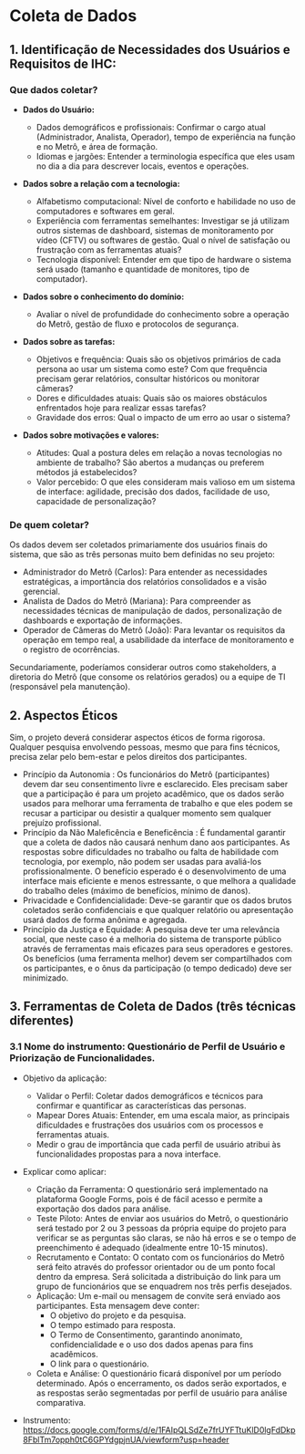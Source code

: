 # Coleta de Dados

## 1. Identificação de Necessidades dos Usuários e Requisitos de IHC:

### Que dados coletar?
* **Dados do Usuário:**
  * Dados demográficos e profissionais: Confirmar o cargo atual (Administrador, Analista, Operador), tempo de experiência na função e no Metrô, e área de formação.  
  * Idiomas e jargões: Entender a terminologia específica que eles usam no dia a dia para descrever locais, eventos e operações. 

* **Dados sobre a relação com a tecnologia:**
  * Alfabetismo computacional: Nível de conforto e habilidade no uso de computadores e softwares em geral.
  * Experiência com ferramentas semelhantes: Investigar se já utilizam outros sistemas de dashboard, sistemas de monitoramento por vídeo (CFTV) ou softwares de gestão. Qual o nível de satisfação ou frustração com as ferramentas atuais? 
  * Tecnologia disponível: Entender em que tipo de hardware o sistema será usado (tamanho e quantidade de monitores, tipo de computador).

* **Dados sobre o conhecimento do domínio:**
  * Avaliar o nível de profundidade do conhecimento sobre a operação do Metrô, gestão de fluxo e protocolos de segurança.
 
* **Dados sobre as tarefas:**
  * Objetivos e frequência: Quais são os objetivos primários de cada persona ao usar um sistema como este? Com que frequência precisam gerar relatórios, consultar históricos ou monitorar câmeras?
  * Dores e dificuldades atuais: Quais são os maiores obstáculos enfrentados hoje para realizar essas tarefas?
  * Gravidade dos erros: Qual o impacto de um erro ao usar o sistema?
 
* **Dados sobre motivações e valores:**
  * Atitudes: Qual a postura deles em relação a novas tecnologias no ambiente de trabalho? São abertos a mudanças ou preferem métodos já estabelecidos?
  * Valor percebido: O que eles consideram mais valioso em um sistema de interface: agilidade, precisão dos dados, facilidade de uso, capacidade de personalização?

### De quem coletar?
Os dados devem ser coletados primariamente dos usuários finais do sistema, que são as três personas muito bem definidas no seu projeto:

 * Administrador do Metrô (Carlos): Para entender as necessidades estratégicas, a importância dos relatórios consolidados e a visão gerencial.
 * Analista de Dados do Metrô (Mariana): Para compreender as necessidades técnicas de manipulação de dados, personalização de dashboards e exportação de informações.
 * Operador de Câmeras do Metrô (João): Para levantar os requisitos da operação em tempo real, a usabilidade da interface de monitoramento e o registro de ocorrências.

Secundariamente, poderíamos considerar outros como stakeholders, a diretoria do Metrô (que consome os relatórios gerados) ou a equipe de TI (responsável pela manutenção).

## 2. Aspectos Éticos
Sim, o projeto deverá considerar aspectos éticos de forma rigorosa. Qualquer pesquisa envolvendo pessoas, mesmo que para fins técnicos, precisa zelar pelo bem-estar e pelos direitos dos participantes.

* Princípio da Autonomia : Os funcionários do Metrô (participantes) devem dar seu consentimento livre e esclarecido. Eles precisam saber que a participação é para um projeto acadêmico, que os dados serão usados para melhorar uma ferramenta de trabalho e que eles podem se recusar a participar ou desistir a qualquer momento sem qualquer prejuízo profissional.
* Princípio da Não Maleficência e Beneficência : É fundamental garantir que a coleta de dados não causará nenhum dano aos participantes. As respostas sobre dificuldades no trabalho ou falta de habilidade com tecnologia, por exemplo, não podem ser usadas para avaliá-los profissionalmente. O benefício esperado é o desenvolvimento de uma interface mais eficiente e menos estressante, o que melhora a qualidade do trabalho deles (máximo de benefícios, mínimo de danos).
* Privacidade e Confidencialidade: Deve-se garantir que os dados brutos coletados serão confidenciais e que qualquer relatório ou apresentação usará dados de forma anônima e agregada.
* Princípio da Justiça e Equidade: A pesquisa deve ter uma relevância social, que neste caso é a melhoria do sistema de transporte público através de ferramentas mais eficazes para seus operadores e gestores. Os benefícios (uma ferramenta melhor) devem ser compartilhados com os participantes, e o ônus da participação (o tempo dedicado) deve ser minimizado.  

## 3. Ferramentas de Coleta de Dados (três técnicas diferentes)

### 3.1 Nome do instrumento: Questionário de Perfil de Usuário e Priorização de Funcionalidades.
* Objetivo da aplicação:
  * Validar o Perfil: Coletar dados demográficos e técnicos para confirmar e quantificar as características das personas.
  * Mapear Dores Atuais: Entender, em uma escala maior, as principais dificuldades e frustrações dos usuários com os processos e ferramentas atuais.
  * Medir o grau de importância que cada perfil de usuário atribui às funcionalidades propostas para a nova interface.

* Explicar como aplicar:
  * Criação da Ferramenta: O questionário será implementado na plataforma Google Forms, pois é de fácil acesso e permite a exportação dos dados para análise.
  * Teste Piloto: Antes de enviar aos usuários do Metrô, o questionário será testado por 2 ou 3 pessoas da própria equipe do projeto para verificar se as perguntas são claras, se não há erros e se o tempo de preenchimento é adequado (idealmente entre 10-15 minutos).
  * Recrutamento e Contato: O contato com os funcionários do Metrô será feito através do professor orientador ou de um ponto focal dentro da empresa. Será solicitada a distribuição do link para um grupo de funcionários que se enquadrem nos três perfis desejados.
  * Aplicação: Um e-mail ou mensagem de convite será enviado aos participantes. Esta mensagem deve conter:
    * O objetivo do projeto e da pesquisa.
    * O tempo estimado para resposta.
    * O Termo de Consentimento, garantindo anonimato, confidencialidade e o uso dos dados apenas para fins acadêmicos.
    * O link para o questionário.
  * Coleta e Análise: O questionário ficará disponível por um período determinado. Após o encerramento, os dados serão exportados, e as respostas serão segmentadas por perfil de usuário para análise comparativa. 
* Instrumento: https://docs.google.com/forms/d/e/1FAIpQLSdZe7frUYFTtuKlD0lgFdDkp8FblTm7opph0tC6GPYdgpjnUA/viewform?usp=header
